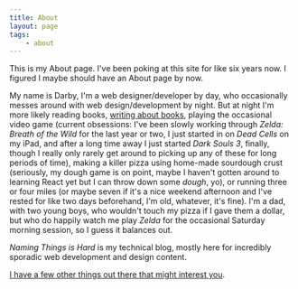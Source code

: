 ```yaml
---
title: About
layout: page
tags:
    - about
---
```


This is my About page. I've been poking at this site for like six years now. I figured I maybe should have an About page by now.

My name is Darby, I'm a web designer/developer by day, who occasionally messes around with web design/development by night. But at night I'm more likely reading books, [writing about books](https://tinyletter.com/darby3), playing the occasional video game (current obsessions: I've been slowly working through _Zelda: Breath of the Wild_ for the last year or two, I just started in on _Dead Cells_ on my iPad, and after a long time away I just started _Dark Souls 3_, finally, though I really only rarely get around to picking up any of these for long periods of time), making a killer pizza using home-made sourdough crust (seriously, my dough game is on point, maybe I haven't gotten around to learning React yet but I can throw down some *dough*, yo), or running three or four miles (or maybe seven if it's a nice weekend afternoon and I've rested for like two days beforehand, I'm old, whatever, it's fine). I'm a dad, with two young boys, who wouldn't touch my pizza if I gave them a dollar, but who do happily watch me play _Zelda_ for the occasional Saturday morning session, so I guess it balances out.

_Naming Things is Hard_ is my technical blog, mostly here for incredibly sporadic web development and design content.

[I have a few other things out there that might interest you](https://chickenwing-gingerbreadman.xyz/).
